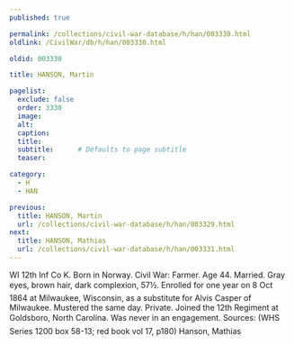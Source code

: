 ```yaml
---
published: true

permalink: /collections/civil-war-database/h/han/003330.html
oldlink: /CivilWar/db/h/han/003330.html

oldid: 003330

title: HANSON, Martin

pagelist:
  exclude: false
  order: 3330
  image: 
  alt:
  caption:
  title:
  subtitle:      # Defaults to page subtitle
  teaser:

category: 
  - H 
  - HAN

previous:
  title: HANSON, Martin
  url: /collections/civil-war-database/h/han/003329.html  
next:
  title: HANSON, Mathias
  url: /collections/civil-war-database/h/han/003331.html   
---
```

WI 12th Inf Co K. Born in Norway. Civil War: Farmer. Age 44. Married. Gray eyes, brown hair, dark complexion, 5&#146;7&frac12;&#148;. Enrolled for one year on 8 Oct 1864 at Milwaukee, Wisconsin, as a substitute for Alvis Casper of Milwaukee. Mustered the same day. Private. Joined the 12th Regiment at Goldsboro, North Carolina. &#147;Was never in an engagement.&#148; Sources: (WHS Series 1200 box 58-13; red book vol 17, p180) &#147;Hanson, Mathias&#148;